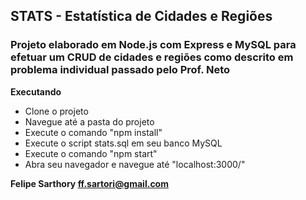 ## STATS - Estatística de Cidades e Regiões
### Projeto elaborado em Node.js com Express e MySQL para efetuar um CRUD de cidades e regiões como descrito em problema individual passado pelo Prof. Neto

__Executando__
- Clone o projeto
- Navegue até a pasta do projeto
- Execute o comando "npm install"
- Execute o script stats.sql em seu banco MySQL
- Execute o comando "npm start"
- Abra seu navegador e navegue até "localhost:3000/"

__Felipe Sarthory <ff.sartori@gmail.com>__
